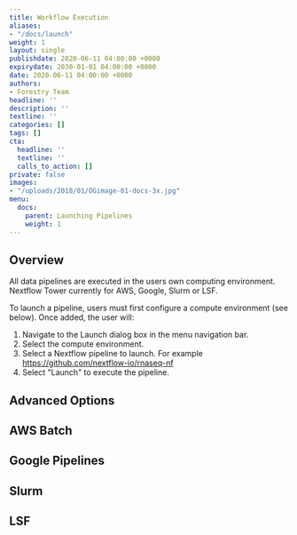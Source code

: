 ```yaml
---
title: Workflow Execution
aliases:
- "/docs/launch"
weight: 1
layout: single
publishdate: 2020-06-11 04:00:00 +0000
expirydate: 2030-01-01 04:00:00 +0000
date: 2020-06-11 04:00:00 +0000
authors:
- Forestry Team
headline: ''
description: ''
textline: ''
categories: []
tags: []
cta:
  headline: ''
  textline: ''
  calls_to_action: []
private: false
images:
- "/uploads/2018/01/OGimage-01-docs-3x.jpg"
menu:
  docs:
    parent: Launching Pipelines
    weight: 1
---
```


## Overview
All data pipelines are executed in the users own computing environment. Nextflow Tower currently for AWS, Google, Slurm or LSF. 

To launch a pipeline, users must first configure a compute environment (see below). 
Once added, the user will:

1. Navigate to the Launch dialog box in the menu navigation bar.
2. Select the compute environment.
3. Select a Nextflow pipeline to launch. For example https://github.com/nextflow-io/rnaseq-nf
4. Select "Launch" to execute the pipeline.

## Advanced Options

## AWS Batch

## Google Pipelines

## Slurm

## LSF


